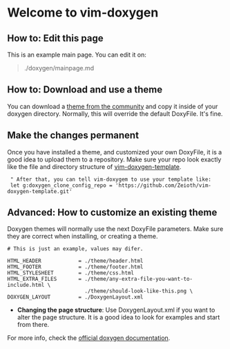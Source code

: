 # Welcome to vim-doxygen

## How to: Edit this page

This is an example main page. You can edit it on:

> ./doxygen/mainpage.md

## How to: Download and use a theme


You can download a
[theme from the community](https://github.com/topics/doxygen-theme) and copy
it inside of your doxygen directory. Normally, this will override the default
DoxyFile. It's fine.

## Make the changes permanent
Once you have installed a theme, and customized your own DoxyFile, it is a
good idea to upload them to a repository. Make sure your repo look exactly
like the file and directory structure of
[vim-doxygen-template](https://github.com/Zeioth/vim-doxygen-template).

```
 " After that, you can tell vim-doxygem to use your template like:
 let g:doxygen_clone_config_repo = 'https://github.com/Zeioth/vim-doxygen-template.git'
```

## Advanced: How to customize an existing theme
Doxygen themes will normally use the next DoxyFile parameters.
Make sure they are correct when installing, or creating a theme.

```
# This is just an example, values may difer.

HTML_HEADER            = ./theme/header.html
HTML_FOOTER            = ./theme/footer.html
HTML_STYLESHEET        = ./theme/css.html
HTML_EXTRA_FILES       = ./theme/any-extra-file-you-want-to-include.html \
                         ./theme/should-look-like-this.png \
DOXYGEN_LAYOUT         = ./DoxygenLayout.xml
```

* **Changing the page structure**: Use
DoxygenLayout.xml if you want to alter the page
structure. It is a good idea to look for examples and start from there.

For more info, check the [official doxygen documentation](https://doxygen.nl/manual/customize.html).
